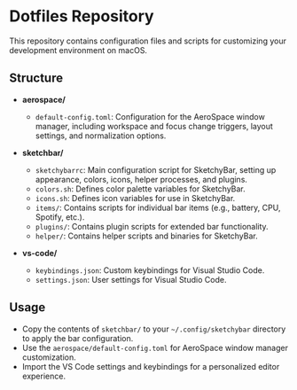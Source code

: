 # Dotfiles Repository

This repository contains configuration files and scripts for customizing your development environment on macOS.

## Structure

- **aerospace/**
	- `default-config.toml`: Configuration for the AeroSpace window manager, including workspace and focus change triggers, layout settings, and normalization options.

- **sketchbar/**
	- `sketchybarrc`: Main configuration script for SketchyBar, setting up appearance, colors, icons, helper processes, and plugins.
	- `colors.sh`: Defines color palette variables for SketchyBar.
	- `icons.sh`: Defines icon variables for use in SketchyBar.
	- `items/`: Contains scripts for individual bar items (e.g., battery, CPU, Spotify, etc.).
	- `plugins/`: Contains plugin scripts for extended bar functionality.
	- `helper/`: Contains helper scripts and binaries for SketchyBar.

- **vs-code/**
	- `keybindings.json`: Custom keybindings for Visual Studio Code.
	- `settings.json`: User settings for Visual Studio Code.

## Usage

- Copy the contents of `sketchbar/` to your `~/.config/sketchybar` directory to apply the bar configuration.
- Use the `aerospace/default-config.toml` for AeroSpace window manager customization.
- Import the VS Code settings and keybindings for a personalized editor experience.